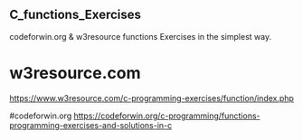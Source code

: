 ## C_functions_Exercises
codeforwin.org &amp; w3resource functions Exercises in the simplest way.

# w3resource.com
https://www.w3resource.com/c-programming-exercises/function/index.php

#codeforwin.org
https://codeforwin.org/c-programming/functions-programming-exercises-and-solutions-in-c


